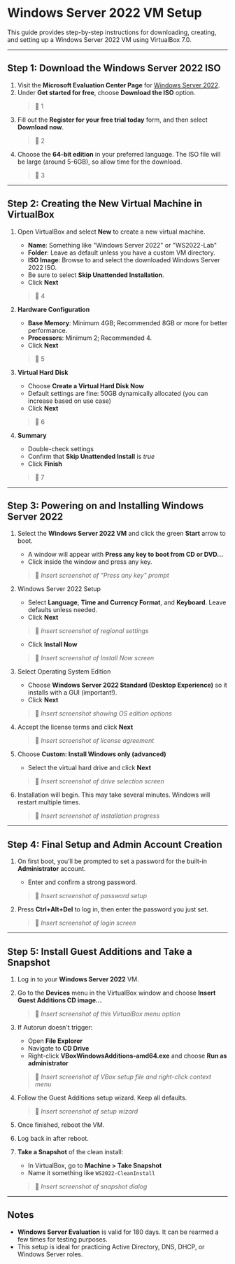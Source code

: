 
# Windows Server 2022 VM Setup
This guide provides step-by-step instructions for downloading, creating, and setting up a Windows Server 2022 VM using VirtualBox 7.0.

---

## Step 1: Download the Windows Server 2022 ISO

1. Visit the **Microsoft Evaluation Center Page** for [Windows Server 2022](https://www.microsoft.com/en-us/evalcenter/evaluate-windows-server-2022).
2. Under **Get started for free**, choose **Download the ISO** option.
   > 📸 1
3. Fill out the **Register for your free trial today** form, and then select **Download now**.
   > 📸 2
4. Choose the **64-bit edition** in your preferred language. The ISO file will be large (around 5-6GB), so allow time for the download.
   > 📸 3

---

## Step 2: Creating the New Virtual Machine in VirtualBox

1. Open VirtualBox and select **New** to create a new virtual machine.

   - **Name**: Something like "Windows Server 2022" or "WS2022-Lab"
   - **Folder**: Leave as default unless you have a custom VM directory.
   - **ISO Image**: Browse to and select the downloaded Windows Server 2022 ISO.
   - Be sure to select **Skip Unattended Installation**.
   - Click **Next**
   > 📸 4

2. **Hardware Configuration**

   - **Base Memory**: Minimum 4GB; Recommended 8GB or more for better performance.
   - **Processors**: Minimum 2; Recommended 4.
   - Click **Next**
   > 📸 5
   
3. **Virtual Hard Disk**

   - Choose **Create a Virtual Hard Disk Now**
   - Default settings are fine: 50GB dynamically allocated (you can increase based on use case)
   - Click **Next**
   > 📸 6

4. **Summary**

   - Double-check settings
   - Confirm that **Skip Unattended Install** is *true*
   - Click **Finish**
   > 📸 7

---

## Step 3: Powering on and Installing Windows Server 2022

1. Select the **Windows Server 2022 VM** and click the green **Start** arrow to boot.

   - A window will appear with **Press any key to boot from CD or DVD...**
   - Click inside the window and press any key.
   > 📸 *Insert screenshot of "Press any key" prompt*

2. Windows Server 2022 Setup

   - Select **Language**, **Time and Currency Format**, and **Keyboard**. Leave defaults unless needed.
   - Click **Next**
   > 📸 *Insert screenshot of regional settings*

   - Click **Install Now**
   > 📸 *Insert screenshot of Install Now screen*

3. Select Operating System Edition

   - Choose **Windows Server 2022 Standard (Desktop Experience)** so it installs with a GUI (important!).
   - Click **Next**
   > 📸 *Insert screenshot showing OS edition options*

4. Accept the license terms and click **Next**
   > 📸 *Insert screenshot of license agreement*

5. Choose **Custom: Install Windows only (advanced)**

   - Select the virtual hard drive and click **Next**
   > 📸 *Insert screenshot of drive selection screen*

6. Installation will begin. This may take several minutes. Windows will restart multiple times.

   > 📸 *Insert screenshot of installation progress*

---

## Step 4: Final Setup and Admin Account Creation

1. On first boot, you’ll be prompted to set a password for the built-in **Administrator** account.

   - Enter and confirm a strong password.
   > 📸 *Insert screenshot of password setup*

2. Press **Ctrl+Alt+Del** to log in, then enter the password you just set.
   > 📸 *Insert screenshot of login screen*

---

## Step 5: Install Guest Additions and Take a Snapshot

1. Log in to your **Windows Server 2022** VM.

2. Go to the **Devices** menu in the VirtualBox window and choose **Insert Guest Additions CD image…**
   > 📸 *Insert screenshot of this VirtualBox menu option*

3. If Autorun doesn't trigger:
   - Open **File Explorer**
   - Navigate to **CD Drive**
   - Right-click **VBoxWindowsAdditions-amd64.exe** and choose **Run as administrator**
   > 📸 *Insert screenshot of VBox setup file and right-click context menu*

4. Follow the Guest Additions setup wizard. Keep all defaults.
   > 📸 *Insert screenshot of setup wizard*

5. Once finished, reboot the VM.

6. Log back in after reboot.

7. **Take a Snapshot** of the clean install:

   - In VirtualBox, go to **Machine > Take Snapshot**
   - Name it something like `WS2022-CleanInstall`
   > 📸 *Insert screenshot of snapshot dialog*

---

## Notes

- **Windows Server Evaluation** is valid for 180 days. It can be rearmed a few times for testing purposes.
- This setup is ideal for practicing Active Directory, DNS, DHCP, or Windows Server roles.

